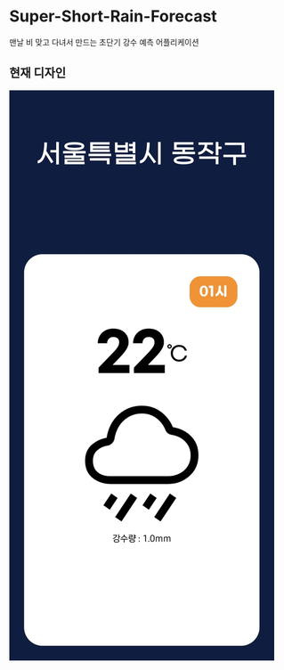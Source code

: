 # Super-Short-Rain-Forecast
맨날 비 맞고 다녀서 만드는 초단기 강수 예측 어플리케이션
## 현재 디자인 
![](./assets/KakaoTalk_20220809_233650132.jpg)